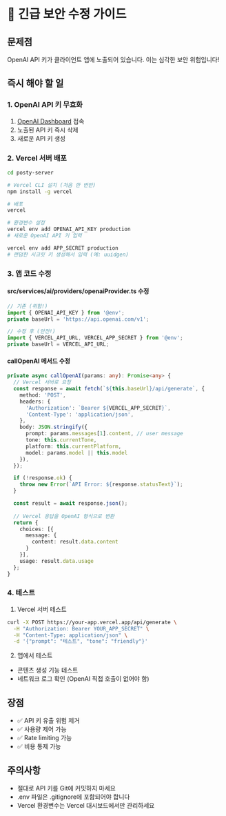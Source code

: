 # 🚨 긴급 보안 수정 가이드

## 문제점
OpenAI API 키가 클라이언트 앱에 노출되어 있습니다. 이는 심각한 보안 위험입니다!

## 즉시 해야 할 일

### 1. OpenAI API 키 무효화
1. [OpenAI Dashboard](https://platform.openai.com/api-keys) 접속
2. 노출된 API 키 즉시 삭제
3. 새로운 API 키 생성

### 2. Vercel 서버 배포
```bash
cd posty-server

# Vercel CLI 설치 (처음 한 번만)
npm install -g vercel

# 배포
vercel

# 환경변수 설정
vercel env add OPENAI_API_KEY production
# 새로운 OpenAI API 키 입력

vercel env add APP_SECRET production
# 랜덤한 시크릿 키 생성해서 입력 (예: uuidgen)
```

### 3. 앱 코드 수정

#### src/services/ai/providers/openaiProvider.ts 수정
```typescript
// 기존 (위험!)
import { OPENAI_API_KEY } from '@env';
private baseUrl = 'https://api.openai.com/v1';

// 수정 후 (안전!)
import { VERCEL_API_URL, VERCEL_APP_SECRET } from '@env';
private baseUrl = VERCEL_API_URL;
```

#### callOpenAI 메서드 수정
```typescript
private async callOpenAI(params: any): Promise<any> {
  // Vercel 서버로 요청
  const response = await fetch(`${this.baseUrl}/api/generate`, {
    method: 'POST',
    headers: {
      'Authorization': `Bearer ${VERCEL_APP_SECRET}`,
      'Content-Type': 'application/json',
    },
    body: JSON.stringify({
      prompt: params.messages[1].content, // user message
      tone: this.currentTone,
      platform: this.currentPlatform,
      model: params.model || this.model
    }),
  });

  if (!response.ok) {
    throw new Error(`API Error: ${response.statusText}`);
  }

  const result = await response.json();
  
  // Vercel 응답을 OpenAI 형식으로 변환
  return {
    choices: [{
      message: {
        content: result.data.content
      }
    }],
    usage: result.data.usage
  };
}
```

### 4. 테스트
1. Vercel 서버 테스트
```bash
curl -X POST https://your-app.vercel.app/api/generate \
  -H "Authorization: Bearer YOUR_APP_SECRET" \
  -H "Content-Type: application/json" \
  -d '{"prompt": "테스트", "tone": "friendly"}'
```

2. 앱에서 테스트
- 콘텐츠 생성 기능 테스트
- 네트워크 로그 확인 (OpenAI 직접 호출이 없어야 함)

## 장점
- ✅ API 키 유출 위험 제거
- ✅ 사용량 제어 가능
- ✅ Rate limiting 가능
- ✅ 비용 통제 가능

## 주의사항
- 절대로 API 키를 Git에 커밋하지 마세요
- .env 파일은 .gitignore에 포함되어야 합니다
- Vercel 환경변수는 Vercel 대시보드에서만 관리하세요
